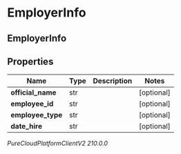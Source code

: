 # EmployerInfo

## EmployerInfo

## Properties

|Name | Type | Description | Notes|
|------------ | ------------- | ------------- | -------------|
| **official_name** | str |  | [optional] |
| **employee_id** | str |  | [optional] |
| **employee_type** | str |  | [optional] |
| **date_hire** | str |  | [optional] |



_PureCloudPlatformClientV2 210.0.0_
